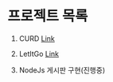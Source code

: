 # 프로젝트 목록

1. CURD [Link](https://bitbucket.org/defaultcrud/crud.git)

2. LetItGo [Link](https://github.com/BSC-0530/LetITGo.git)

3. NodeJs 게시판 구현(진행중)
